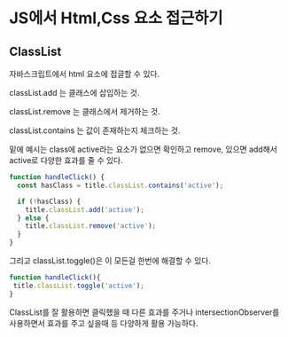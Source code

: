 # JS에서 Html,Css 요소 접근하기

## ClassList

자바스크립트에서 html 요소에 접글할 수 있다.

classList.add 는 클래스에 삽입하는 것.

classList.remove 는 클래스에서 제거하는 것.

classList.contains 는 값이 존재하는지 체크하는 것.

밑에 예시는 class에 active라는 요소가 없으면 확인하고 remove, 있으면 add해서 active로 다양한 효과를 줄 수 있다.
```jsx
function handleClick() {
  const hasClass = title.classList.contains('active');

  if (!hasClass) {
    title.classList.add('active');
  } else {
    title.classList.remove('active');
  }
}
```

그리고 classList.toggle()은 이 모든걸 한번에 해결할 수 있다.

```jsx
function handleClick(){
 title.classList.toggle('active');
}
```

ClassList를 잘 활용하면 클릭했을 때 다른 효과를 주거나 intersectionObserver를 사용하면서 효과를 주고 싶을때 등 다양하게 활용 가능하다.


